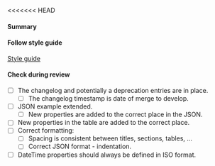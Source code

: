 <<<<<<< HEAD
#### Summary

#### Follow style guide

[Style guide](https://app.getguru.com/card/c98GRexi/Style-Guide-for-Mews-Open-API-Documentation)

#### Check during review

- [ ] The changelog and potentially a deprecation entries are in place.
  - [ ] The changelog timestamp is date of merge to develop. 
- [ ] JSON example extended.
  - [ ] New properties are added to the correct place in the JSON.
- [ ] New properties in the table are added to the correct place.
- [ ] Correct formatting:
  - [ ] Spacing is consistent between titles, sections, tables, ...
  - [ ] Correct JSON format - indentation.
- [ ] DateTime properties should always be defined in ISO format.
